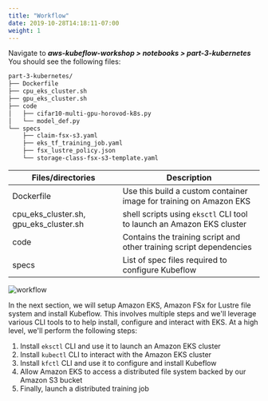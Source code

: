 ```yaml
---
title: "Workflow"
date: 2019-10-28T14:18:11-07:00
weight: 1
---
```


Navigate to
***aws-kubeflow-workshop > notebooks > part-3-kubernetes***
You should see the following files:

```bash
part-3-kubernetes/
├── Dockerfile
├── cpu_eks_cluster.sh
├── gpu_eks_cluster.sh
├── code
│   ├── cifar10-multi-gpu-horovod-k8s.py
│   └── model_def.py
└── specs
    ├── claim-fsx-s3.yaml
    ├── eks_tf_training_job.yaml
    ├── fsx_lustre_policy.json
    └── storage-class-fsx-s3-template.yaml
```

|Files/directories|Description|
|-----|-----|
|Dockerfile | Use this build a custom container image for training on Amazon EKS|
|cpu_eks_cluster.sh, gpu_eks_cluster.sh |shell scripts using `eksctl` CLI tool to launch an Amazon EKS cluster|
|code|Contains the training script and other training script dependencies|
|specs|List of spec files required to configure Kubeflow|

![workflow](/images/eks/workflow.png)

In the next section, we will setup Amazon EKS, Amazon FSx for Lustre file  system and install Kubeflow. This involves multiple steps and we'll leverage various CLI tools to to help install, configure and interact with EKS. At a high level, we'll perform the following steps:

1. Install `eksctl` CLI and use it to launch an Amazon EKS cluster
1. Install `kubectl` CLI to interact with the Amazon EKS cluster
1. Install `kfctl` CLI and use it to configure and install Kubeflow
1. Allow Amazon EKS to access a distributed file system backed by our Amazon S3 bucket
1. Finally, launch a distributed training job
